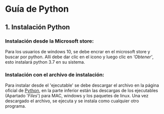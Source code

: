 # Guía de Python

## 1. Instalación Python
    
### Instalación desde la Microsoft store:

Para los usuarios de windows 10, se debe encrar en el microsoft store y buscar por python.
Allí debe dar clic en el icono y luego clic en *'Obtener'*, esto instalará python 3.7 en su sistema.

### Instalación con el archivo de instalación:

Para instalar desde el 'ejecutable' se debe descargar el archivo en la página oficial de [Python](https://www.python.org/downloads/release/python-373/), en la parte inferior están las descargas de los ejecutables (Apartado '_Files_') para MAC, windows y los paquetes de linux. 
Una vez descargado el archivo, se ejecuta y se instala como cualquier otro programa.
